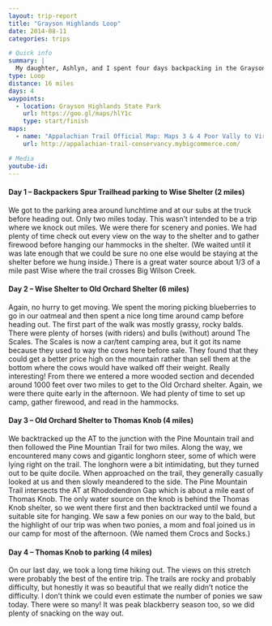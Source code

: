```yaml
---
layout: trip-report
title: "Grayson Highlands Loop"
date: 2014-08-11
categories: trips

# Quick info
summary: |
  My daughter, Ashlyn, and I spent four days backpacking in the Grayson Highlands, August 4-7, 2014.
type: Loop
distance: 16 miles
days: 4
waypoints:
  - location: Grayson Highlands State Park
    url: https://goo.gl/maps/hlY1c
    type: start/finish
maps: 	
  - name: "Appalachian Trail Official Map: Maps 3 & 4 Poor Vally to Virginia-Tennessee Line"
    url: http://appalachian-trail-conservancy.mybigcommerce.com/

# Media
youtube-id:
---
```



#### Day 1 – Backpackers Spur Trailhead parking to Wise Shelter (2 miles)

We got to the parking area around lunchtime and at our subs at the truck before heading out. Only two miles today. This wasn’t intended to be a trip where we knock out miles. We were there for scenery and ponies. We had plenty of time check out every view on the way to the shelter and to gather firewood before hanging our hammocks in the shelter. (We waited until it was late enough that we could be sure no one else would be staying at the shelter before we hung inside.) There is a great water source about 1/3 of a mile past Wise where the trail crosses Big Wilson Creek.

#### Day 2 – Wise Shelter to Old Orchard Shelter (6 miles)

Again, no hurry to get moving. We spent the moring picking blueberries to go in our oatmeal and then spent a nice long time around camp before heading out. The first part of the walk was mostly grassy, rocky balds. There were plenty of horses (with riders) and bulls (without) around The Scales. The Scales is now a car/tent camping area, but it got its name because they used to way the cows here before sale. They found that they could get a better price high on the mountain rather than sell them at the bottom where the cows would have walked off their weight. Really interesting! From there we entered a more wooded section and decended around 1000 feet over two miles to get to the Old Orchard shelter. Again, we were there quite early in the afternoon. We had plenty of time to set up camp, gather firewood, and read in the hammocks.

#### Day 3 – Old Orchard Shelter to Thomas Knob (4 miles)

We backtracked up the AT to the junction with the Pine Mountain trail and then followed the Pine Mountian Trail for two miles. Along the way, we encountered many cows and gigantic longhorn steer, some of which were lying right on the trail. The longhorn were a bit intimidating, but they turned out to be quite docile. When approached on the trail, they generally casually looked at us and then slowly meandered to the side. The Pine Mountain Trail intersects the AT at Rhododendron Gap which is about a mile east of Thomas Knob. The only water source on the knob is behind the Thomas Knob shelter, so we went there first and then backtracked until we found a suitable site for hanging. We saw a few ponies on our way to the bald, but the highlight of our trip was when two ponies, a mom and foal joined us in our camp for most of the afternoon. (We named them Crocs and Socks.)

#### Day 4 – Thomas Knob to parking (4 miles)

On our last day, we took a long time hiking out. The views on this stretch were probably the best of the entire trip. The trails are rocky and probably difficulty, but honestly it was so beautiful that we really didn’t notice the difficulty. I don’t think we could even estimate the number of ponies we saw today. There were so many! It was peak blackberry season too, so we did plenty of snacking on the way out.
